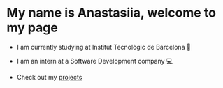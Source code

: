 # My name is Anastasiia, welcome to my page
- I am currently studying at Institut Tecnològic de Barcelona 🏫
- I am an intern at a Software Development company 💻

- Check out my [projects](https://github.com/AnastasiiaLevkina?tab=repositories)
